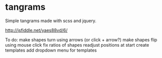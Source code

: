 # tangrams
Simple tangrams made with scss and jquery.

http://jsfiddle.net/yaes88vd/6/

To do:
  make shapes turn using arrows (or click + arrow?)
  make shapes flip using mouse click
  fix ratios of shapes
  readjust positions at start
  create templates
  add dropdown menu for templates
